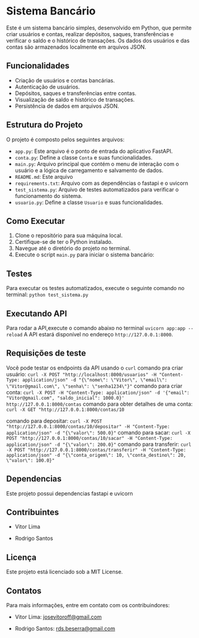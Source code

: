 # Sistema Bancário

Este é um sistema bancário simples, desenvolvido em Python, que permite criar usuários e contas, realizar depósitos, saques, transferências e verificar o saldo e o histórico de transações. Os dados dos usuários e das contas são armazenados localmente em arquivos JSON.

## Funcionalidades

- Criação de usuários e contas bancárias.
- Autenticação de usuários.
- Depósitos, saques e transferências entre contas.
- Visualização de saldo e histórico de transações.
- Persistência de dados em arquivos JSON.

## Estrutura do Projeto

O projeto é composto pelos seguintes arquivos:

- `app.py`: Este arquivo é o ponto de entrada do aplicativo FastAPI.
- `conta.py`: Define a classe `Conta` e suas funcionalidades.
- `main.py`: Arquivo principal que contém o menu de interação com o usuário e a lógica de carregamento e salvamento de dados.
- `README.md`: Este arquivo
- `requirements.txt`:  Arquivo com as dependências o fastapi e o uvicorn
- `test_sistema.py`: Arquivo de testes automatizados para verificar o funcionamento do sistema.
- `usuario.py`: Define a classe `Usuario` e suas funcionalidades.

## Como Executar

1. Clone o repositório para sua máquina local.
2. Certifique-se de ter o Python instalado.
3. Navegue até o diretório do projeto no terminal.
4. Execute o script `main.py` para iniciar o sistema bancário:

## Testes

Para executar os testes automatizados, execute o seguinte comando no terminal:
`python test_sistema.py`

## Executando API
Para rodar a API,execute o comando abaixo no terminal
`uvicorn app:app --reload`
A API estará disponível no endereço `http://127.0.0.1:8000`.

## Requisições de teste
Você pode testar os endpoints da API usando o `curl`
comando pra criar usuário: `curl -X POST "http://localhost:8000/usuarios" -H "Content-Type: application/json" -d "{\"nome\": \"Vitor\", \"email\": \"Vitor@gmail.com\", \"senha\": \"senha1234\"}"`
comando para criar conta: `curl -X POST -H "Content-Type: application/json" -d '{"email": "Vitor@gmail.com", "saldo_inicial": 1000.0}' http://127.0.0.1:8000/contas`
comando para obter detalhes de uma conta: `curl -X GET "http://127.0.0.1:8000/contas/10`

comando para depositar: `curl -X POST "http://127.0.0.1:8000/contas/10/depositar" -H "Content-Type: application/json" -d "{\"valor\": 500.0}"`
comando para sacar: `curl -X POST "http://127.0.0.1:8000/contas/10/sacar" -H "Content-Type: application/json" -d "{\"valor\": 200.0}"`
comando para transferir: `curl -X POST "http://127.0.0.1:8000/contas/transferir" -H "Content-Type: application/json" -d "{\"conta_origem\": 10, \"conta_destino\": 20, \"valor\": 100.0}"`

## Dependencias

Este projeto possui dependencias fastapi e uvicorn

## Contribuintes

- Vitor Lima

- Rodrigo Santos

## Licença

Este projeto está licenciado sob a MIT License.

## Contatos

Para mais informações, entre em contato com os contribuindores:

- Vitor Lima: josevitoroff@gmail.com

- Rodrigo Santos: rds.beserra@gmail.com
